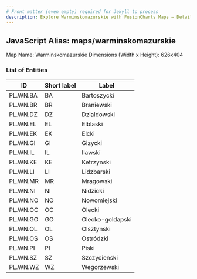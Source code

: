 ```yaml
---
# Front matter (even empty) required for Jekyll to process
description: Explore Warminskomazurskie with FusionCharts Maps – Detailed features for seamless integration. Try now & enhance your data visualization today! 
---
```


## JavaScript Alias: maps/warminskomazurskie

Map Name: Warminskomazurskie
Dimensions (Width x Height): 626x404





### List of Entities

ID | Short label | Label
---|---|---|
PL.WN.BA|BA|Bartoszycki
PL.WN.BR|BR|Braniewski
PL.WN.DZ|DZ|Dzialdowski
PL.WN.EL|EL|Elblaski
PL.WN.EK|EK|Elcki
PL.WN.GI|GI|Gizycki
PL.WN.IL|IL|Ilawski
PL.WN.KE|KE|Ketrzynski
PL.WN.LI|LI|Lidzbarski
PL.WN.MR|MR|Mragowski
PL.WN.NI|NI|Nidzicki
PL.WN.NO|NO|Nowomiejski
PL.WN.OC|OC|Olecki
PL.WN.GO|GO|Olecko-goldapski
PL.WN.OL|OL|Olsztynski
PL.WN.OS|OS|Ostródzki
PL.WN.PI|PI|Piski
PL.WN.SZ|SZ|Szczycienski
PL.WN.WZ|WZ|Wegorzewski

